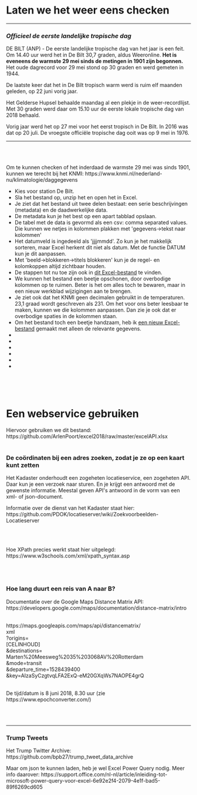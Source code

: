 
<h1>Laten we het weer eens checken</h1>
<hr>
<h3><i>Officieel de eerste landelijke tropische dag</i></h3>
<p>DE BILT (ANP) - De eerste landelijke tropische dag van het jaar is een feit. Om 14.40 uur werd het in De Bilt 30,7 graden, aldus Weeronline. <b>Het is eveneens de warmste 29 mei sinds de metingen in 1901 zijn begonnen.</b> Het oude dagrecord voor 29 mei stond op 30 graden en werd gemeten in 1944.
<p>De laatste keer dat het in De Bilt tropisch warm werd is ruim elf maanden geleden, op 22 juni vorig jaar.
<p>Het Gelderse Hupsel behaalde maandag al een plekje in de weer-recordlijst. Met 30 graden werd daar om 15.10 uur de eerste lokale tropische dag van 2018 behaald.
<p>Vorig jaar werd het op 27 mei voor het eerst tropisch in De Bilt. In 2016 was dat op 20 juli. De vroegste officiële tropische dag ooit was op 9 mei in 1976. 
<hr>
<br><br>
<p>Om te kunnen checken of het inderdaad de warmste 29 mei was sinds 1901, kunnen we terecht bij het KNMI: https://www.knmi.nl/nederland-nu/klimatologie/daggegevens
<br>
<ul>
  <li>Kies voor station De Bilt.
  <li>Sla het bestand op, unzip het en open het in Excel.
  <li>Je ziet dat het bestand uit twee delen bestaat: een serie beschrijvingen (metadata) en de daadwerkelijke data.
  <li>De metadata kun je het best op een apart tabblad opslaan.
  <li>De tabel met de data is gevormd als een csv: comma separated values. Die kunnen we netjes in kolommen plakken met 'gegevens->tekst naar kolommen'
  <li>Het datumveld is ingedeeld als 'jjjjmmdd'. Zo kun je het makkelijk sorteren, maar Excel herkent dit niet als datum. Met de functie DATUM kun je dit aanpassen.
  <li>Met 'beeld->blokkeren->titels blokkeren' kun je de regel- en kolomkoppen altijd zichtbaar houden.
  <li>De stappen tot nu toe zijn ook in <A HREF="https://github.com/ArlenPoort/excel2018/raw/master/KNMI002.xlsx">dit Excel-bestand</A> te vinden.
  <li>We kunnen het bestand een beetje opschonen, door overbodige kolommen op te ruimen. Beter is het om alles toch te bewaren, maar in een nieuw werkblad wijzigingen aan te brengen.
  <li>Je ziet ook dat het KNMI geen decimalen gebruikt in de temperaturen. 23,1 graad wordt geschreven als 231. Om het voor ons beter leesbaar te maken, kunnen we die kolommen aanpassen. Dan zie je ook dat er overbodige spaties in de kolommen staan.
  <li>Om het bestand toch een beetje handzaam, heb ik <A HREF="https://github.com/ArlenPoort/excel2018/raw/master/KNMI003.xlsx">een nieuw Excel-bestand</A> gemaakt met alleen de relevante gegevens.
  <li>
  <li>
  <li>
  <li>
  <li>
  <li>
</ul>

<br><br><br>

<h1>Een webservice gebruiken</h1>
Hiervoor gebruiken we dit bestand: https://github.com/ArlenPoort/excel2018/raw/master/excelAPI.xlsx
<br><br>

<h3>De coördinaten bij een adres zoeken, zodat je ze op een kaart kunt zetten</h3>
<p>Het Kadaster onderhoudt een zogeheten locatieservice, een zogeheten API. Daar kun je een verzoek naar sturen. En je krijgt een antwoord met de gewenste informatie. Meestal geven API's antwoord in de vorm van een xml- of json-document.
<p>Informatie over de dienst van het Kadaster staat hier: https://github.com/PDOK/locatieserver/wiki/Zoekvoorbeelden-Locatieserver

<br><br>

<p>Hoe XPath precies werkt staat hier uitgelegd: 
<br>https://www.w3schools.com/xml/xpath_syntax.asp

<br><br>
<h3>Hoe lang duurt een reis van A naar B?</h3>
<p>Documentatie over de Google Maps Distance Matrix API:
<br>https://developers.google.com/maps/documentation/distance-matrix/intro
<br><br>

<p>ht<i></i>tps://maps.googleapis.com/maps/api/distancematrix/
<br>xml
<br>?origins=
<br>[CELINHOUD]
<br>&destinations=
<br>Marten%20Meesweg%2035%203068AV%20Rotterdam
<br>&mode=transit
<br>&departure_time=1528439400
<br>&key=AIzaSyCzgtvqLFA2ExQ-eM20GXqWs7NAOPE4grQ
<br><br>
<p>De tijd/datum is 8 juni 2018, 8.30 uur (zie https://www.epochconverter.com/)


<br><br>
<hr><h3>Trump Tweets</h3>
<p>Het Trump Twitter Archive: https://github.com/bpb27/trump_tweet_data_archive
<p>Maar om json te kunnen laden, heb je wel Excel Power Query nodig. Meer info daarover: https://support.office.com/nl-nl/article/inleiding-tot-microsoft-power-query-voor-excel-6e92e2f4-2079-4e1f-bad5-89f6269cd605
